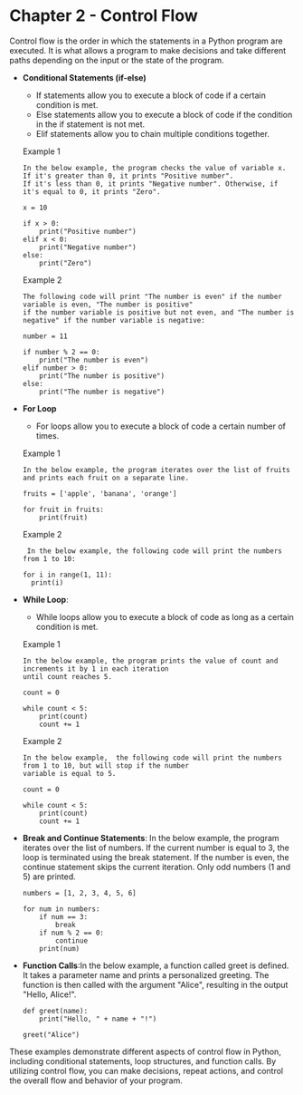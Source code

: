 # Chapter 2 - Control Flow

Control flow is the order in which the statements in a Python program are executed. It is what allows a program to make decisions and take different paths depending on the input or the state of the program.

- **Conditional Statements (if-else)**
    - If statements allow you to execute a block of code if a certain condition is met.
    - Else statements allow you to execute a block of code if the condition in the if statement is not met.
    - Elif statements allow you to chain multiple conditions together.

    Example 1
    ```
    In the below example, the program checks the value of variable x. If it's greater than 0, it prints "Positive number".
    If it's less than 0, it prints "Negative number". Otherwise, if it's equal to 0, it prints "Zero".
    
    x = 10
    
    if x > 0:
        print("Positive number")
    elif x < 0:
        print("Negative number")
    else:
        print("Zero")
    ```

    Example 2
    ```
    The following code will print "The number is even" if the number variable is even, "The number is positive"
    if the number variable is positive but not even, and "The number is negative" if the number variable is negative:
    
    number = 11
    
    if number % 2 == 0:
        print("The number is even")
    elif number > 0:
        print("The number is positive")
    else:
        print("The number is negative")
    ```

- **For Loop**
    - For loops allow you to execute a block of code a certain number of times.

    Example 1
    ```
    In the below example, the program iterates over the list of fruits and prints each fruit on a separate line.
    
    fruits = ['apple', 'banana', 'orange']
    
    for fruit in fruits:
        print(fruit)
    ```

  Example 2
  ```
   In the below example, the following code will print the numbers from 1 to 10:

  for i in range(1, 11):
    print(i)
  ```

    
- **While Loop**:
    - While loops allow you to execute a block of code as long as a certain condition is met.

    Example 1
    ```
    In the below example, the program prints the value of count and increments it by 1 in each iteration
    until count reaches 5.
    
    count = 0
    
    while count < 5:
        print(count)
        count += 1
    ```
    Example 2
    ```
    In the below example,  the following code will print the numbers from 1 to 10, but will stop if the number
    variable is equal to 5.
    
    count = 0
    
    while count < 5:
        print(count)
        count += 1
    ```

- **Break and Continue Statements**: In the below example, the program iterates over the list of numbers. If the current number is equal to 3, the loop is terminated using the break statement. If the number is even, the continue statement skips the current iteration. Only odd numbers (1 and 5) are printed.

    ```
    numbers = [1, 2, 3, 4, 5, 6]
    
    for num in numbers:
        if num == 3:
            break
        if num % 2 == 0:
            continue
        print(num)
    ```
- **Function Calls**:In the below example, a function called greet is defined. It takes a parameter name and prints a personalized greeting. The function is then called with the argument "Alice", resulting in the output "Hello, Alice!".

    ```
    def greet(name):
        print("Hello, " + name + "!")
    
    greet("Alice")
    ```

These examples demonstrate different aspects of control flow in Python, including conditional statements, loop structures, and function calls. By utilizing control flow, you can make decisions, repeat actions, and control the overall flow and behavior of your program.


  
